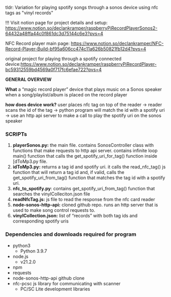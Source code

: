 tldr: Variation for playing spotify songs through a sonos device using nfc tags as "vinyl records"

!!! Visit notion page for project details and setup: https://www.notion.so/declankramper/raspberryPiRecordPlayerSonos2-64432a48ffa44c0f861dc3d75144c6e3?pvs=4


NFC Record player main page: https://www.notion.so/declankramper/NFC-Record-Player-Build-bf95a606cc474c11a626b50821fb12d4?pvs=4

original project for playing through a spotify connected device:https://www.notion.so/declankramper/raspberryPiRecordPlayer-bc59312559bd4569a0f717fc6efae722?pvs=4 

**GENERAL OVERVIEW**

**What**
a “magic record player” device that plays music on a Sonos speaker when a song/playlist/album is placed on the record player

**how does device work?**
user places nfc tag on top of the reader → reader scans the id of the tag → python program will match the id with a spotify uri → use an http api server to make a call to play the spotify uri on the sonos speaker

### SCRIPTs

1. **playerSonos.py:** the main file. contains SonosController class with functions that make requests to http api server. contains infinite loop main() function that calls the get_spotify_uri_for_tag() function inside [dToMp3.py file.
2. **idToMp3.py:** returns a tag id and spotify uri. it calls the read_nfc_tag() js function that will return a tag id and, if valid, calls the get_spotify_uri_from_tag() function that matches the tag id with a spotify uri.
3. **nfc_to_spotify.py**: contains get_spotify_uri_from_tag() function that searches the vinylColleciton.json file
4. **readNfcTag.js:** js file to read the response from the nfc card reader
5. **node-sonos-http-api:** cloned github repo. runs an http server that is used to make song control requests to.
6. **vinylCollection.json:** list of “records” with both tag ids and corresponding spotify uris


### Dependencies and downloads required for program
- python3
    - Python 3.9.7
- node.js
    - v21.2.0
- npm
- requests
- node-sonos-http-api github clone
- nfc-pcsc js library for communicating with scanner
    - PC/SC Lite development libraries